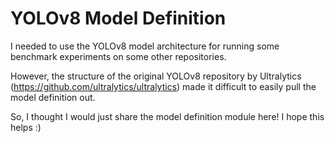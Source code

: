 # YOLOv8 Model Definition

I needed to use the YOLOv8 model architecture for running some benchmark experiments on some other repositories. 

However, the structure of the original YOLOv8 repository by Ultralytics (https://github.com/ultralytics/ultralytics) made it difficult to easily pull the model definition out. 

So, I thought I would just share the model definition module here! I hope this helps :)

